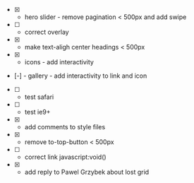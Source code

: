 - [x] - hero slider - remove pagination < 500px and add swipe
- [ ] - correct overlay
- [x] - make text-aligh center headings < 500px
- [x] - icons - add interactivity
- [-] - gallery - add interactivity to link and icon
- [ ] - test safari
- [ ] - test ie9+
- [x] - add comments to style files
- [x] - remove to-top-button < 500px
- [ ] - correct link javascript:void()

- [x] - add reply to Pawel Grzybek about lost grid
